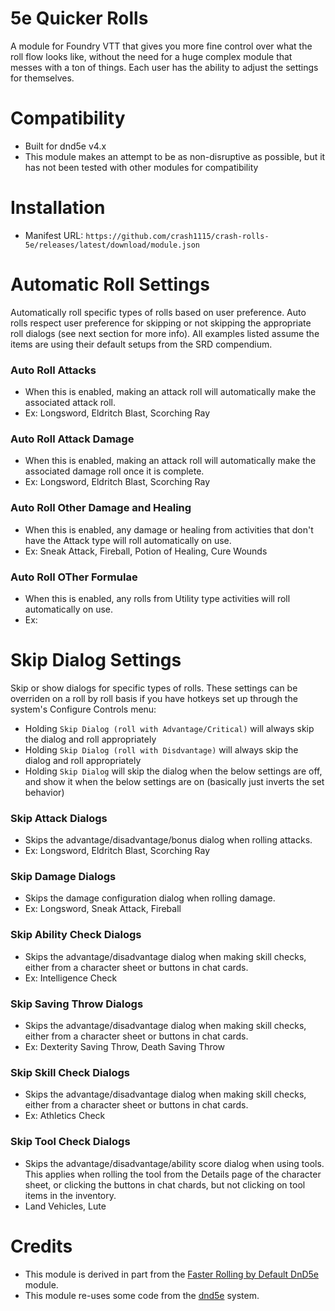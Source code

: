 # 5e Quicker Rolls
A module for Foundry VTT that gives you more fine control over what the roll flow looks like, without the need for a huge complex module that messes with a ton of things. Each user has the ability to adjust the settings for themselves.

# Compatibility
- Built for dnd5e v4.x
- This module makes an attempt to be as non-disruptive as possible, but it has not been tested with other modules for compatibility

# Installation
- Manifest URL: `https://github.com/crash1115/crash-rolls-5e/releases/latest/download/module.json`

# Automatic Roll Settings
Automatically roll specific types of rolls based on user preference. Auto rolls respect user preference for skipping or not skipping the appropriate roll dialogs (see next section for more info). All examples listed assume the items are using their default setups from the SRD compendium.

### Auto Roll Attacks
- When this is enabled, making an attack roll will automatically make the associated attack roll.
- Ex: Longsword, Eldritch Blast, Scorching Ray

### Auto Roll Attack Damage
- When this is enabled, making an attack roll will automatically make the associated damage roll once it is complete.
- Ex: Longsword, Eldritch Blast, Scorching Ray

### Auto Roll Other Damage and Healing
- When this is enabled, any damage or healing from activities that don't have the Attack type will roll automatically on use.
- Ex: Sneak Attack, Fireball, Potion of Healing, Cure Wounds

### Auto Roll OTher Formulae
- When this is enabled, any rolls from Utility type activities will roll automatically on use.
- Ex:

# Skip Dialog Settings
Skip or show dialogs for specific types of rolls. These settings can be overriden on a roll by roll basis if you have hotkeys set up through the system's Configure Controls menu:
- Holding `Skip Dialog (roll with Advantage/Critical)` will always skip the dialog and roll appropriately
- Holding `Skip Dialog (roll with Disdvantage)` will always skip the dialog and roll appropriately
- Holding `Skip Dialog` will skip the dialog when the below settings are off, and show it when the below settings are on (basically just inverts the set behavior)

### Skip Attack Dialogs
- Skips the advantage/disadvantage/bonus dialog when rolling attacks.
- Ex: Longsword, Eldritch Blast, Scorching Ray

### Skip Damage Dialogs
- Skips the damage configuration dialog when rolling damage.
- Ex: Longsword, Sneak Attack, Fireball

### Skip Ability Check Dialogs
- Skips the advantage/disadvantage dialog when making skill checks, either from a character sheet or buttons in chat cards.
- Ex: Intelligence Check 
 
### Skip Saving Throw Dialogs
- Skips the advantage/disadvantage dialog when making skill checks, either from a character sheet or buttons in chat cards.
- Ex: Dexterity Saving Throw, Death Saving Throw

### Skip Skill Check Dialogs
- Skips the advantage/disadvantage dialog when making skill checks, either from a character sheet or buttons in chat cards.
- Ex: Athletics Check

### Skip Tool Check Dialogs
- Skips the advantage/disadvantage/ability score dialog when using tools. This applies when rolling the tool from the Details page of the character sheet, or clicking the buttons in chat chards, but not clicking on tool items in the inventory.
- Land Vehicles, Lute

# Credits
- This module is derived in part from the [Faster Rolling by Default DnD5e](https://github.com/ElfFriend-DnD/foundryvtt-faster-rolling-by-default-5e) module.
- This module re-uses some code from the [dnd5e](https://github.com/foundryvtt/dnd5e) system.
